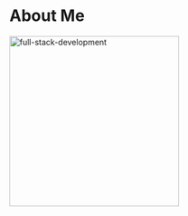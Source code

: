 # About Me
<!-- ![full-stack-development](https://user-images.githubusercontent.com/105595540/212469547-27e4c290-983d-4544-8266-60efd135ae41.gif) -->
<img src="https://user-images.githubusercontent.com/105595540/212469547-27e4c290-983d-4544-8266-60efd135ae41.gif" width="300px" height="300px" alt="full-stack-development">





